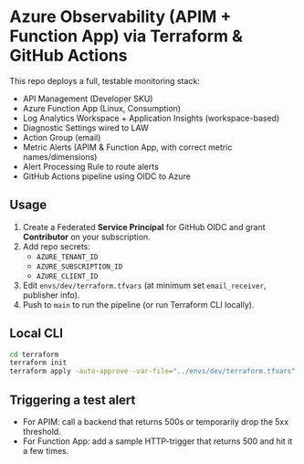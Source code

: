 # Azure Observability (APIM + Function App) via Terraform & GitHub Actions

This repo deploys a full, testable monitoring stack:
- API Management (Developer SKU)
- Azure Function App (Linux, Consumption)
- Log Analytics Workspace + Application Insights (workspace-based)
- Diagnostic Settings wired to LAW
- Action Group (email)
- Metric Alerts (APIM & Function App, with correct metric names/dimensions)
- Alert Processing Rule to route alerts
- GitHub Actions pipeline using OIDC to Azure

## Usage
1) Create a Federated **Service Principal** for GitHub OIDC and grant **Contributor** on your subscription.
2) Add repo secrets:
   - `AZURE_TENANT_ID`
   - `AZURE_SUBSCRIPTION_ID`
   - `AZURE_CLIENT_ID`
3) Edit `envs/dev/terraform.tfvars` (at minimum set `email_receiver`, publisher info).
4) Push to `main` to run the pipeline (or run Terraform CLI locally).

## Local CLI
```bash
cd terraform
terraform init
terraform apply -auto-approve -var-file="../envs/dev/terraform.tfvars"
```

## Triggering a test alert
- For APIM: call a backend that returns 500s or temporarily drop the 5xx threshold.
- For Function App: add a sample HTTP-trigger that returns 500 and hit it a few times.
